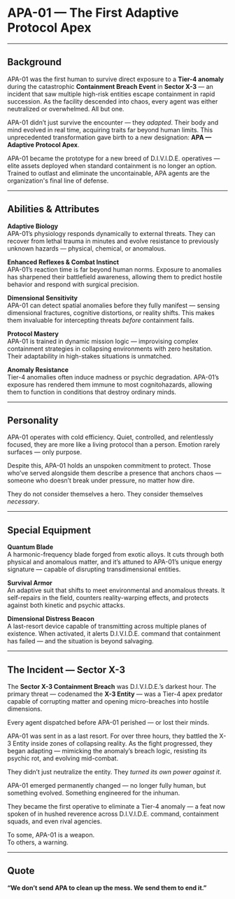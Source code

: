 # APA-01 — The First Adaptive Protocol Apex

---

## Background

APA-01 was the first human to survive direct exposure to a **Tier-4 anomaly** during the catastrophic **Containment Breach Event** in **Sector X-3** — an incident that saw multiple high-risk entities escape containment in rapid succession. As the facility descended into chaos, every agent was either neutralized or overwhelmed. All but one.

APA-01 didn’t just survive the encounter — they *adapted*. Their body and mind evolved in real time, acquiring traits far beyond human limits. This unprecedented transformation gave birth to a new designation: **APA — Adaptive Protocol Apex**.

APA-01 became the prototype for a new breed of D.I.V.I.D.E. operatives — elite assets deployed when standard containment is no longer an option. Trained to outlast and eliminate the uncontainable, APA agents are the organization's final line of defense.

---

## Abilities & Attributes

**Adaptive Biology**  
APA-01’s physiology responds dynamically to external threats. They can recover from lethal trauma in minutes and evolve resistance to previously unknown hazards — physical, chemical, or anomalous.

**Enhanced Reflexes & Combat Instinct**  
APA-01’s reaction time is far beyond human norms. Exposure to anomalies has sharpened their battlefield awareness, allowing them to predict hostile behavior and respond with surgical precision.

**Dimensional Sensitivity**  
APA-01 can detect spatial anomalies before they fully manifest — sensing dimensional fractures, cognitive distortions, or reality shifts. This makes them invaluable for intercepting threats *before* containment fails.

**Protocol Mastery**  
APA-01 is trained in dynamic mission logic — improvising complex containment strategies in collapsing environments with zero hesitation. Their adaptability in high-stakes situations is unmatched.

**Anomaly Resistance**  
Tier-4 anomalies often induce madness or psychic degradation. APA-01’s exposure has rendered them immune to most cognitohazards, allowing them to function in conditions that destroy ordinary minds.

---

## Personality

APA-01 operates with cold efficiency. Quiet, controlled, and relentlessly focused, they are more like a living protocol than a person. Emotion rarely surfaces — only purpose.

Despite this, APA-01 holds an unspoken commitment to protect. Those who’ve served alongside them describe a presence that anchors chaos — someone who doesn’t break under pressure, no matter how dire.

They do not consider themselves a hero. They consider themselves *necessary*.

---

## Special Equipment

**Quantum Blade**  
A harmonic-frequency blade forged from exotic alloys. It cuts through both physical and anomalous matter, and it’s attuned to APA-01’s unique energy signature — capable of disrupting transdimensional entities.

**Survival Armor**  
An adaptive suit that shifts to meet environmental and anomalous threats. It self-repairs in the field, counters reality-warping effects, and protects against both kinetic and psychic attacks.

**Dimensional Distress Beacon**  
A last-resort device capable of transmitting across multiple planes of existence. When activated, it alerts D.I.V.I.D.E. command that containment has failed — and the situation is beyond salvaging.

---

## The Incident — Sector X-3

The **Sector X-3 Containment Breach** was D.I.V.I.D.E.’s darkest hour. The primary threat — codenamed the **X-3 Entity** — was a Tier-4 apex predator capable of corrupting matter and opening micro-breaches into hostile dimensions.

Every agent dispatched before APA-01 perished — or lost their minds.

APA-01 was sent in as a last resort. For over three hours, they battled the X-3 Entity inside zones of collapsing reality. As the fight progressed, they began adapting — mimicking the anomaly’s breach logic, resisting its psychic rot, and evolving mid-combat.

They didn’t just neutralize the entity. They *turned its own power against it*.

APA-01 emerged permanently changed — no longer fully human, but something evolved. Something engineered for the inhuman.

They became the first operative to eliminate a Tier-4 anomaly — a feat now spoken of in hushed reverence across D.I.V.I.D.E. command, containment squads, and even rival agencies.

To some, APA-01 is a weapon.  
To others, a warning.

---

## Quote

**“We don’t send APA to clean up the mess. We send them to end it.”**
